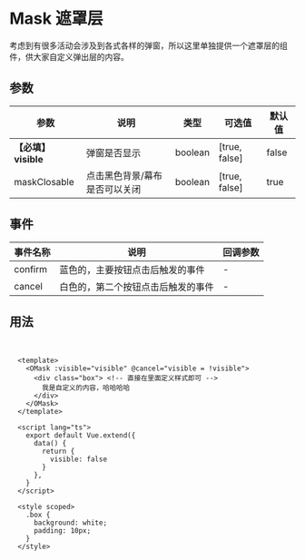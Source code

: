# Mask 遮罩层

考虑到有很多活动会涉及到各式各样的弹窗，所以这里单独提供一个遮罩层的组件，供大家自定义弹出层的内容。

## 参数

| 参数       | 说明    | 类型      | 可选值       | 默认值   |
|---------- |-------- |---------- |-------------  |-------- |
|**【必填】visible**            | 弹窗是否显示  |  boolean  | [true, false] | false  |
|maskClosable       | 点击黑色背景/幕布是否可以关闭  |  boolean  | [true, false] |  true |


## 事件
| 事件名称 | 说明 | 回调参数 |
|---------|---------|---------|
| confirm | 蓝色的，主要按钮点击后触发的事件 | - |
| cancel  | 白色的，第二个按钮点击后触发的事件 | - |


## 用法

<br />
<mask-demo />

```vue
  <template>
    <OMask :visible="visible" @cancel="visible = !visible">
      <div class="box"> <!-- 直接在里面定义样式即可 -->
        我是自定义的内容，哈哈哈哈
      </div>
    </OMask>
  </template>

  <script lang="ts">
    export default Vue.extend({
      data() {
        return {
          visible: false
        }
      },
    }
  </script>

  <style scoped>
    .box {
      background: white;
      padding: 10px;
    }
  </style>
```


